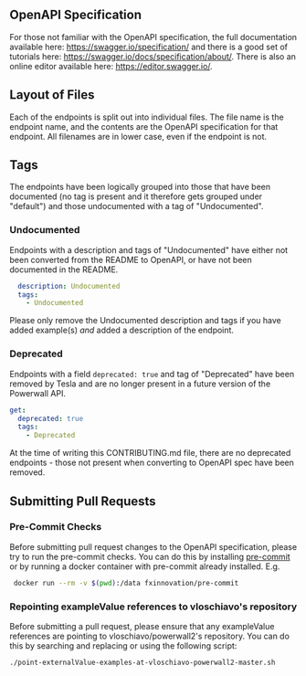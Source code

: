 ## OpenAPI Specification

For those not familiar with the OpenAPI specification, the full documentation available here: https://swagger.io/specification/ and there is a good set of tutorials here: https://swagger.io/docs/specification/about/.  There is also an online editor available here: https://editor.swagger.io/.

## Layout of Files

Each of the endpoints is split out into individual files. The file name is the endpoint name, and the contents are the OpenAPI specification for that endpoint.  All filenames are in lower case, even if the endpoint is not.

## Tags

The endpoints have been logically grouped into those that have been documented (no tag is present and it therefore gets grouped under "default") and those undocumented with a tag of "Undocumented".

### Undocumented

Endpoints with a description and tags of "Undocumented" have either not been converted from the README to OpenAPI, or have not been documented in the README.

```yaml
  description: Undocumented
  tags:
    - Undocumented
```

Please only remove the Undocumented description and tags if you have added example(s) _and_ added a description of the endpoint.

### Deprecated

Endpoints with a field `deprecated: true` and tag of "Deprecated" have been removed by Tesla and are no longer present in a future version of the Powerwall API.

```yaml
get:
  deprecated: true
  tags:
    - Deprecated
```

At the time of writing this CONTRIBUTING.md file, there are no deprecated endpoints - those not present when converting to OpenAPI spec have been removed.

## Submitting Pull Requests

### Pre-Commit Checks

Before submitting pull request changes to the OpenAPI specification, please try to run the pre-commit checks.  You can do this by installing [pre-commit](https://pre-commit.com/index.html#install) or by running a docker container with pre-commit already installed.  E.g.

```bash
 docker run --rm -v $(pwd):/data fxinnovation/pre-commit
```

### Repointing exampleValue references to vloschiavo's repository

Before submitting a pull request, please ensure that any exampleValue references are pointing to vloschiavo/powerwall2's repository.  You can do this by searching and replacing or using the following script:

```bash
./point-externalValue-examples-at-vloschiavo-powerwall2-master.sh
```